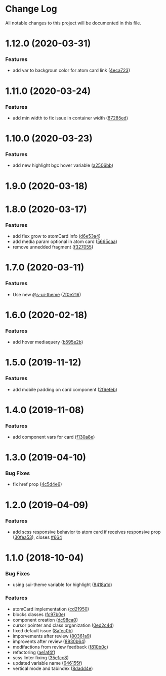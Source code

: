 # Change Log

All notable changes to this project will be documented in this file.

# 1.12.0 (2020-03-31)


### Features

* add var to backgroun color for atom card link ([4eca723](https://github.com/SUI-Components/sui-components/commit/4eca723ba392d331e8ba908c5bf6ce9e9f3de56e))



# 1.11.0 (2020-03-24)


### Features

* add  min width to fix issue in container width ([87285ed](https://github.com/SUI-Components/sui-components/commit/87285ed5f2b9818bdf83e3511fa6b8ae823f8311))



# 1.10.0 (2020-03-23)


### Features

* add new highlight bgc hover variable ([a2506bb](https://github.com/SUI-Components/sui-components/commit/a2506bbd4abd8631b218a4466a2e7826e54b1289))



# 1.9.0 (2020-03-18)



# 1.8.0 (2020-03-17)


### Features

* add flex grow to atomCard info ([d6e53a4](https://github.com/SUI-Components/sui-components/commit/d6e53a43294b9fcab599bd821623a65095865ea0))
* add media param optional in atom card ([5665caa](https://github.com/SUI-Components/sui-components/commit/5665caa59fb05fa96d7d6a0e57ce06e55ff40699))
* remove unnedded fragment ([f327055](https://github.com/SUI-Components/sui-components/commit/f327055d2a6f7ff76712d9c6e962b16e21c0be0a))



# 1.7.0 (2020-03-11)


### Features

* Use new [@s-ui-theme](https://github.com/s-ui-theme) ([7f0e216](https://github.com/SUI-Components/sui-components/commit/7f0e21698e1c54a300015eda6e4fc240e596d835))



# 1.6.0 (2020-02-18)


### Features

* add hover mediaquery ([b595e2b](https://github.com/SUI-Components/sui-components/commit/b595e2bb903b4d5ab82983d1205a4a3dd2e65616))



# 1.5.0 (2019-11-12)


### Features

* add mobile padding on card component ([2f6efeb](https://github.com/SUI-Components/sui-components/commit/2f6efeb157d7e5a16f340acc58ebdb5b59aae510))



# 1.4.0 (2019-11-08)


### Features

* add component vars for card ([f130a8e](https://github.com/SUI-Components/sui-components/commit/f130a8e9578cba15eba14e8d163e1af196869a21))



# 1.3.0 (2019-04-10)


### Bug Fixes

* fix href prop ([4c5d4e6](https://github.com/SUI-Components/sui-components/commit/4c5d4e679bc1907af8f976db6efee01ad043e393))



# 1.2.0 (2019-04-09)


### Features

* add scss responsive behavior to atom card if receives responsive prop ([30fea53](https://github.com/SUI-Components/sui-components/commit/30fea53f88d9cb194b6a1385decff53e7d15af27)), closes [#664](https://github.com/SUI-Components/sui-components/issues/664)



# 1.1.0 (2018-10-04)


### Bug Fixes

* using sui-theme variable for highlight ([8418a1d](https://github.com/SUI-Components/sui-components/commit/8418a1d2e68f786bc4551359871743916541f6e5))


### Features

* atomCard implementation ([cd21950](https://github.com/SUI-Components/sui-components/commit/cd2195073b9c50e2ccb04dbd128b04b15ddb4487))
* blocks classes ([fc97b0e](https://github.com/SUI-Components/sui-components/commit/fc97b0ef254a8960306f5f8ba7e6b05e3cb7358b))
* component creation ([dc98ca0](https://github.com/SUI-Components/sui-components/commit/dc98ca0cd33650c2b56aef93abb8b4677504e24e))
* cursor pointer and class organization ([0ed2c4d](https://github.com/SUI-Components/sui-components/commit/0ed2c4df2fa3149191c0964525a8ad1c88252497))
* fixed default issue ([8afec0b](https://github.com/SUI-Components/sui-components/commit/8afec0b23fc5c44f4e756d6802d433521735fb0d))
* imporvements after review ([80361a9](https://github.com/SUI-Components/sui-components/commit/80361a9b8df3510061f6388ff9919b79b92801cd))
* improvents after review ([8930b64](https://github.com/SUI-Components/sui-components/commit/8930b64f01b97871d5fae3edee055b9cdfc75fc1))
* modifactions from review feedback ([f810b0c](https://github.com/SUI-Components/sui-components/commit/f810b0ca43f5fa382d179441d11da8c3a97b7d63))
* refactoring ([ae1af4f](https://github.com/SUI-Components/sui-components/commit/ae1af4f7b8d3725a080efdb4adf14857d6f18324))
* scss linter fixing ([35e1cc8](https://github.com/SUI-Components/sui-components/commit/35e1cc8ed9e50efee775be49b5db87bebd768827))
* updated variable name ([646155f](https://github.com/SUI-Components/sui-components/commit/646155f917cdbd0216deb7b579f68ad1245d80cd))
* vertical mode and tabindex ([8dadd4e](https://github.com/SUI-Components/sui-components/commit/8dadd4e5484fda5309e3c20caace25430d075e9b))



